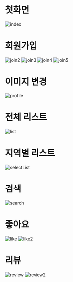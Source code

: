 # 첫화면

![index](https://user-images.githubusercontent.com/80303675/119100795-481f6100-ba53-11eb-95ac-509ba627d7aa.png)
#
# 회원가입
![join2](https://user-images.githubusercontent.com/80303675/119100799-49e92480-ba53-11eb-9ad2-60dad0b80e23.png)
![join3](https://user-images.githubusercontent.com/80303675/119100801-49e92480-ba53-11eb-96b4-bf6aa88165b5.png)
![join4](https://user-images.githubusercontent.com/80303675/119100804-4a81bb00-ba53-11eb-807f-760228593761.png)
![join5](https://user-images.githubusercontent.com/80303675/119100805-4a81bb00-ba53-11eb-9b85-3267fc967b34.png)
#
# 이미지 변경
![profile](https://user-images.githubusercontent.com/80303675/119100814-4ce41500-ba53-11eb-94fa-93e08b77f9af.png)
#
# 전체 리스트
![list](https://user-images.githubusercontent.com/80303675/119100811-4bb2e800-ba53-11eb-917b-3446caafb594.png)
#
# 지역별 리스트
![selectList](https://user-images.githubusercontent.com/80303675/119100826-4eadd880-ba53-11eb-8128-f8dc08e21779.png)
#
# 검색
![search](https://user-images.githubusercontent.com/80303675/119100824-4e154200-ba53-11eb-9fca-cdfaa5813fd3.png)
#
# 좋아요
![like](https://user-images.githubusercontent.com/80303675/119100806-4b1a5180-ba53-11eb-9c20-8f0d2ceff892.png)
![like2](https://user-images.githubusercontent.com/80303675/119100808-4b1a5180-ba53-11eb-8be7-af805253cf21.png)
#
# 리뷰
![review](https://user-images.githubusercontent.com/80303675/119100821-4d7cab80-ba53-11eb-89de-e5883dc6bcc4.png)
![review2](https://user-images.githubusercontent.com/80303675/119100822-4e154200-ba53-11eb-9954-f55c0d161ed2.png)

